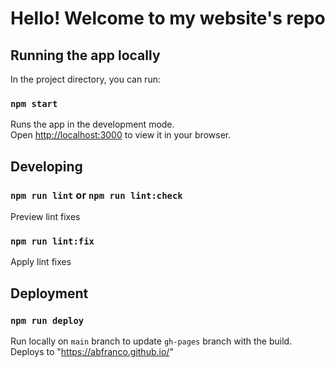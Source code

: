 # Hello! Welcome to my website's repo

## Running the app locally

In the project directory, you can run:

### `npm start`

Runs the app in the development mode.\
Open [http://localhost:3000](http://localhost:3000) to view it in your browser.

## Developing

### `npm run lint` or `npm run lint:check`

Preview lint fixes

### `npm run lint:fix`

Apply lint fixes

## Deployment

### `npm run deploy`

Run locally on `main` branch to update `gh-pages` branch with the build. Deploys to "https://abfranco.github.io/"
